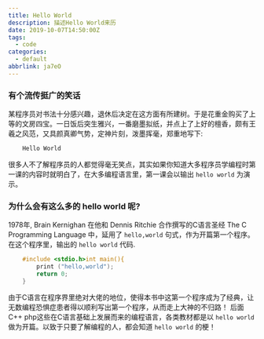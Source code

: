 ```yaml
---
title: Hello World
description: 描述Hello World来历
date: 2019-10-07T14:50:00Z
tags:
  - code
categories:
  - default
abbrlink: ja7eO
---
```


### 有个流传挺广的笑话

某程序员对书法十分感兴趣，退休后决定在这方面有所建树。于是花重金购买了上等的文房四宝。一日饭后突生雅兴，一番磨墨拟纸，并点上了上好的檀香，颇有王羲之风范，又具颜真卿气势，定神片刻，泼墨挥毫，郑重地写下:

```html
    Hello World
```

很多人不了解程序员的人都觉得毫无笑点，其实如果你知道大多程序员学编程时第一课的内容时就明白了，在大多编程语言里，第一课会以输出 `hello world` 为演示。

<!--more-->

### 为什么会有这么多的 hello world 呢?

1978年, Brain Kernighan 在他和 Dennis Ritchie 合作撰写的C语言圣经 The C Programming Language 中，延用了 `hello,world` 句式，作为开篇第一个程序。在这个程序里，输出的 `hello world` 代码.

```c
    #include <stdio.h>int main(){
        print ("hello,world");
        return 0;
    }
```

由于C语言在程序界里绝对大佬的地位，使得本书中这第一个程序成为了经典，让无数编程恐惧症患者得以顺利写出第一个程序，从而走上大神的不归路！
后面C++ php这些在C语言基础上发展而来的编程语言，各类教材都是以 `hello world` 做为开篇。以致于只要了解编程的人，都会知道 `hello world` 的梗！
